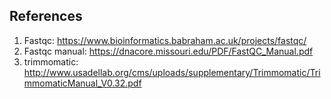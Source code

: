 ## References

1. Fastqc: https://www.bioinformatics.babraham.ac.uk/projects/fastqc/
2. Fastqc manual: https://dnacore.missouri.edu/PDF/FastQC_Manual.pdf
2. trimmomatic: http://www.usadellab.org/cms/uploads/supplementary/Trimmomatic/TrimmomaticManual_V0.32.pdf
